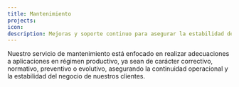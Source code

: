 ```yaml
---
title: Mantenimiento
projects:
icon: 
description: Mejoras y soporte continuo para asegurar la estabilidad de tus sistemas. 
---
```

Nuestro servicio de mantenimiento está enfocado en realizar adecuaciones a aplicaciones en régimen productivo, ya sean de carácter correctivo, normativo, preventivo o evolutivo, asegurando la continuidad operacional y la estabilidad del negocio de nuestros clientes.